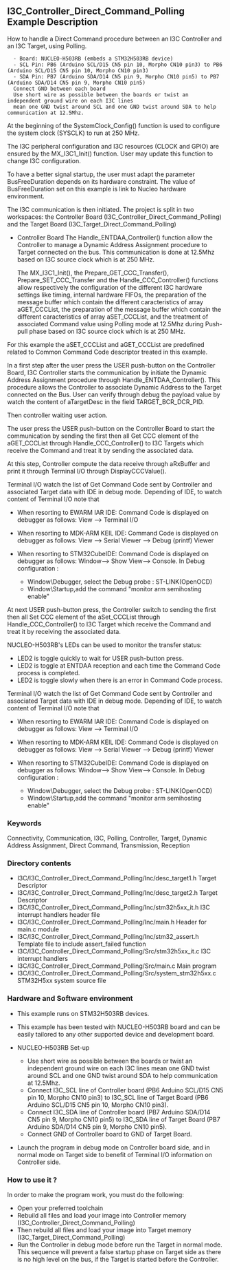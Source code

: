 ## <b>I3C_Controller_Direct_Command_Polling Example Description</b>

How to handle a Direct Command procedure between an I3C Controller and an I3C Target, using Polling.

      - Board: NUCLEO-H503RB (embeds a STM32H503RB device)
      - SCL Pin: PB6 (Arduino SCL/D15 CN5 pin 10, Morpho CN10 pin3) to PB6 (Arduino SCL/D15 CN5 pin 10, Morpho CN10 pin3)
      - SDA Pin: PB7 (Arduino SDA/D14 CN5 pin 9, Morpho CN10 pin5) to PB7 (Arduino SDA/D14 CN5 pin 9, Morpho CN10 pin5)
      Connect GND between each board
      Use short wire as possible between the boards or twist an independent ground wire on each I3C lines
      mean one GND twist around SCL and one GND twist around SDA to help communication at 12.5Mhz.

At the beginning of the SystemClock_Config() function is used to configure the system
clock (SYSCLK) to run at 250 MHz.

The I3C peripheral configuration and I3C resources (CLOCK and GPIO) are ensured by the MX_I3C1_Init() function.
User may update this function to change I3C configuration.

To have a better signal startup, the user must adapt the parameter BusFreeDuration
depends on its hardware constraint. The value of BusFreeDuration set on this example
is link to Nucleo hardware environment.

The I3C communication is then initiated.
The project is split in two workspaces:
the Controller Board (I3C_Controller_Direct_Command_Polling) and the Target Board (I3C_Target_Direct_Command_Polling)

- Controller Board
    The Handle_ENTDAA_Controller() function allow the Controller to
  manage a Dynamic Address Assignment procedure to Target connected on the bus.
  This communication is done at 12.5Mhz based on I3C source clock which is at 250 MHz.

  The MX_I3C1_Init(), the Prepare_GET_CCC_Transfer(), Prepare_SET_CCC_Transfer and the Handle_CCC_Controller() functions
  allow respectively the configuration of the different I3C hardware settings like timing, internal hardware FIFOs,
  the preparation of the message buffer which contain the different caracteristics of array aGET_CCCList,
  the preparation of the message buffer which contain the different caracteristics of array aSET_CCCList,
  and the treatment of associated Command value using Polling mode at 12.5Mhz during Push-pull phase
  based on I3C source clock which is at 250 MHz.

For this example the aSET_CCCList and aGET_CCCList are predefined related to Common Command Code descriptor
treated in this example.

In a first step after the user press the USER push-button on the Controller Board,
I3C Controller starts the communication by initiate the Dynamic Address Assignment
procedure through Handle_ENTDAA_Controller().
This procedure allows the Controller to associate Dynamic Address to the Target
connected on the Bus.
User can verify through debug the payload value by watch the content of aTargetDesc
in the field TARGET_BCR_DCR_PID.

Then controller waiting user action.

The user press the USER push-button on the Controller Board to start the communication by sending the first
then all Get CCC element of the aGET_CCCList through Handle_CCC_Controller()
to I3C Targets which receive the Command and treat it by sending the associated data.

At this step, Controller compute the data receive through aRxBuffer and print it through Terminal I/O through DisplayCCCValue().

Terminal I/O watch the list of Get Command Code sent by Controller and associated Target data with IDE in debug mode.
Depending of IDE, to watch content of Terminal I/O note that
 - When resorting to EWARM IAR IDE:
   Command Code is displayed on debugger as follows: View --> Terminal I/O

 - When resorting to MDK-ARM KEIL IDE:
   Command Code is displayed on debugger as follows: View --> Serial Viewer --> Debug (printf) Viewer

 - When resorting to STM32CubeIDE:
   Command Code is displayed on debugger as follows: Window--> Show View--> Console.
   In Debug configuration : 
   - Window\Debugger, select the Debug probe : ST-LINK(OpenOCD)
   - Window\Startup,add the command "monitor arm semihosting enable"

At next USER push-button press, the Controller switch to sending the first then all Set CCC element of the aSet_CCCList
through Handle_CCC_Controller() to I3C Target which receive the Command and treat it by receiving the associated data.

NUCLEO-H503RB's LEDs can be used to monitor the transfer status:
 - LED2 is toggle quickly to wait for USER push-button press.
 - LED2 is toggle at ENTDAA reception and each time the Command Code process is completed.
 - LED2 is toggle slowly when there is an error in Command Code process.  

Terminal I/O watch the list of Get Command Code sent by Controller and associated Target data with IDE in debug mode.
Depending of IDE, to watch content of Terminal I/O note that
 - When resorting to EWARM IAR IDE:
   Command Code is displayed on debugger as follows: View --> Terminal I/O

 - When resorting to MDK-ARM KEIL IDE:
   Command Code is displayed on debugger as follows: View --> Serial Viewer --> Debug (printf) Viewer

 - When resorting to STM32CubeIDE:
   Command Code is displayed on debugger as follows: Window--> Show View--> Console.
   In Debug configuration : 
   - Window\Debugger, select the Debug probe : ST-LINK(OpenOCD)
   - Window\Startup,add the command "monitor arm semihosting enable"

### <b>Keywords</b>

Connectivity, Communication, I3C, Polling, Controller, Target, Dynamic Address Assignment, Direct Command,
Transmission, Reception

### <b>Directory contents</b>

  - I3C/I3C_Controller_Direct_Command_Polling/Inc/desc_target1.h            Target Descriptor
  - I3C/I3C_Controller_Direct_Command_Polling/Inc/desc_target2.h            Target Descriptor
  - I3C/I3C_Controller_Direct_Command_Polling/Inc/stm32h5xx_it.h            I3C interrupt handlers header file
  - I3C/I3C_Controller_Direct_Command_Polling/Inc/main.h                    Header for main.c module
  - I3C/I3C_Controller_Direct_Command_Polling/Inc/stm32_assert.h            Template file to include assert_failed function
  - I3C/I3C_Controller_Direct_Command_Polling/Src/stm32h5xx_it.c            I3C interrupt handlers
  - I3C/I3C_Controller_Direct_Command_Polling/Src/main.c                    Main program
  - I3C/I3C_Controller_Direct_Command_Polling/Src/system_stm32h5xx.c        STM32H5xx system source file

### <b>Hardware and Software environment</b>

  - This example runs on STM32H503RB devices.

  - This example has been tested with NUCLEO-H503RB board and can be
    easily tailored to any other supported device and development board.

  - NUCLEO-H503RB Set-up

    - Use short wire as possible between the boards or twist an independent ground wire on each I3C lines
      mean one GND twist around SCL and one GND twist around SDA to help communication at 12.5Mhz.
    - Connect I3C_SCL line of Controller board (PB6 Arduino SCL/D15 CN5 pin 10, Morpho CN10 pin3) to I3C_SCL line of
      Target Board (PB6 Arduino SCL/D15 CN5 pin 10, Morpho CN10 pin3).
    - Connect I3C_SDA line of Controller board (PB7 Arduino SDA/D14 CN5 pin 9, Morpho CN10 pin5) to I3C_SDA line of
      Target Board (PB7 Arduino SDA/D14 CN5 pin 9, Morpho CN10 pin5).
    - Connect GND of Controller board to GND of Target Board.

  - Launch the program in debug mode on Controller board side, and in normal mode on Target side
    to benefit of Terminal I/O information on Controller side.

### <b>How to use it ?</b>

In order to make the program work, you must do the following:

 - Open your preferred toolchain
 - Rebuild all files and load your image into Controller memory (I3C_Controller_Direct_Command_Polling)
 - Then rebuild all files and load your image into Target memory (I3C_Target_Direct_Command_Polling)
 - Run the Controller in debug mode before run the Target in normal mode.
 This sequence will prevent a false startup phase on Target side
 as there is no high level on the bus, if the Target is started before the Controller.
